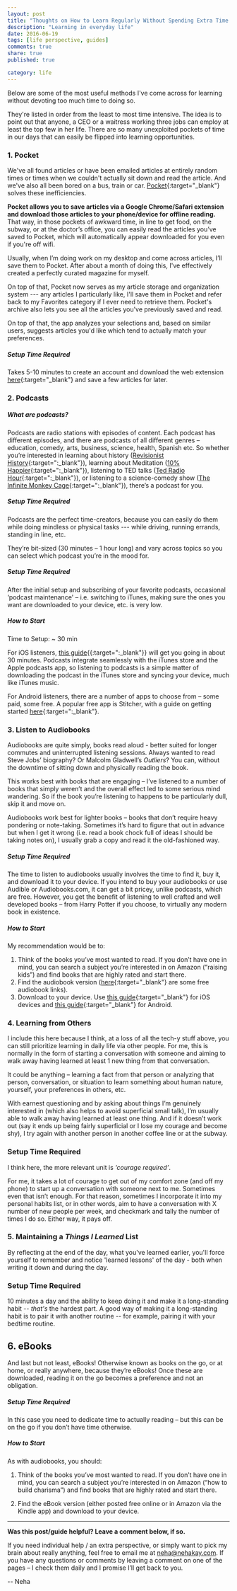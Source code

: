 ```yaml
---
layout: post
title: "Thoughts on How to Learn Regularly Without Spending Extra Time to Do So"
description: "Learning in everyday life"
date: 2016-06-19
tags: [life perspective, guides]
comments: true
share: true
published: true

category: life
---
```


Below are some of the most useful methods I've come across for learning without devoting too much time to doing so. 

They're listed in order from the least to most time intensive. The idea is to point out that anyone, a CEO or a waitress working three jobs can employ at least the top few in her life. There are so many unexploited pockets of time in our days that can easily be flipped into learning opportunities. 

### 1. Pocket

We've all found articles or have been emailed articles at entirely random times or times when we couldn't actually sit down and read the article. And we've also all been bored on a bus, train or car. [Pocket](https://getpocket.com/){:target="_blank"} solves these inefficiencies.

__Pocket allows you to save articles via a Google Chrome/Safari extension and download those articles to your phone/device for offline reading.__ That way, in those pockets of awkward time, in line to get food, on the subway, or at the doctor’s office, you can easily read the articles you’ve saved to Pocket, which will automatically appear downloaded for you even if you're off wifi. 

Usually, when I’m doing work on my desktop and come across articles, I’ll save them to Pocket. After about a month of doing this, I've effectively created a perfectly curated magazine for myself. 

On top of that, Pocket now serves as my article storage and organization system --- any articles I particularly like, I'll save them in Pocket and refer back to my Favorites category if I ever need to retrieve them. Pocket's archive also lets you see all the articles you've previously saved and read. 

On top of that, the app analyzes your selections and, based on similar users, suggests articles you'd like which tend to actually match your preferences. 

##### Setup Time Required 

Takes 5-10 minutes to create an account and download the web extension [here](https://getpocket.com/){:target="_blank"} and save a few articles for later. 

### 2. Podcasts

##### What are podcasts? 

Podcasts are radio stations with episodes of content. Each podcast has different episodes, and there are podcasts of all different genres – education, comedy, arts, business, science, health, Spanish etc. So whether you’re interested in learning about history ([Revisionist History](http://revisionisthistory.com){:target=":_blank"}), learning about Meditation ([10% Happier](http://www.10percenthappier.com){:target=":_blank"}), listening to TED talks ([Ted Radio Hour](http://www.npr.org/podcasts/510298/ted-radio-hour){:target=":_blank"}), or listening to a science-comedy show ([The Infinite Monkey Cage](http://www.bbc.co.uk/programmes/b00snr0w){:target=":_blank"}), there’s a podcast for you. 

##### Setup Time Required

Podcasts are the perfect time-creators, because you can easily do them while doing mindless or physical tasks --- while driving, running errands, standing in line, etc.

They’re bit-sized (30 minutes – 1 hour long) and vary across topics so you can select which podcast you’re in the mood for. 

##### Setup Time Required

After the initial setup and subscribing of your favorite podcasts, occasional ‘podcast maintenance' – i.e. switching to iTunes, making sure the ones you want are downloaded to your device, etc. is very low. 

##### How to Start

Time to Setup: ~ 30 min 

For iOS listeners, [this guide](http://www.everythingicafe.com/listen-to-podcasts-on-iphone/){{:target=":_blank"}} will get you going in about 30 minutes. Podcasts integrate seamlessly with the iTunes store and the Apple podcasts app, so listening to podcasts is a simple matter of downloading the podcast in the iTunes store and syncing your device, much like iTunes music. 

For Android listeners, there are a number of apps to choose from – some paid, some free. A popular free app is Stitcher, with a guide on getting started [here](http://jeremymccommons.com/business/learn-faster-8-simple-steps-for-stitcher-radio/){:target=":_blank"}. 

### 3. Listen to Audiobooks

Audiobooks are quite simply, books read aloud - better suited for longer commutes and uninterrupted listening sessions. Always wanted to read Steve Jobs’ biography? Or Malcolm Gladwell’s _Outliers_? You can, without the downtime of sitting down and physically reading the book. 

This works best with books that are engaging – I’ve listened to a number of books that simply weren’t and the overall effect led to some serious mind wandering. So if the book you’re listening to happens to be particularly dull, skip it and move on. 

Audiobooks work best for lighter books – books that don’t require heavy pondering or note-taking. Sometimes it’s hard to figure that out in advance but when I get it wrong (i.e. read a book chock full of ideas I should be taking notes on), I usually grab a copy and read it the old-fashioned way. 

##### Setup Time Required

The time to listen to audiobooks usually involves the time to find it, buy it, and download it to your device. If you intend to buy your audiobooks or use Audible or Audiobooks.com, it can get a bit pricey, unlike podcasts, which are free. However, you get the benefit of listening to well crafted and well developed books – from Harry Potter if you choose, to virtually any modern book in existence.

##### How to Start

My recommendation would be to:
1. Think of the books you’ve most wanted to read. If you don’t have one in mind, you can search a subject you’re interested in on Amazon (“raising kids”) and find books that are highly rated and start there.
2. Find the audiobook version ([here](https://bookriot.com/2016/09/15/11-websites-find-free-audiobooks-online/){:target="_blank"} are some free audiobook links).
3. Download to your device. Use [this guide](https://www.imore.com/how-to-use-audiobooks-ibooks-iphone-ipad){:target="_blank"} for iOS devices and [this guide](http://www.guidingtech.com/31995/audiobooks-android/){:target="_blank"} for Android.

### 4. Learning from Others 

I include this here because I think, at a loss of all the tech-y stuff above, you can still prioritize learning in daily life via other people. For me, this is normally in the form of starting a conversation with someone and aiming to walk away having learned at least 1 new thing from that conversation. 

It could be anything – learning a fact from that person or analyzing that person, conversation, or situation to learn something about human nature, yourself, your preferences in others, etc.

With earnest questioning and by asking about things I’m genuinely interested in (which also helps to avoid superficial small talk), I’m usually able to walk away having learned at least one thing. And if it doesn’t work out (say it ends up being fairly superficial or I lose my courage and become shy), I try again with another person in another coffee line or at the subway. 

### Setup Time Required 
 
I think here, the more relevant unit is _‘courage required’_. 

For me, it takes a lot of courage to get out of my comfort zone (and off my phone) to start up a conversation with someone next to me. Sometimes even that isn’t enough. For that reason, sometimes I incorporate it into my personal habits list, or in other words, aim to have a conversation with X number of new people per week, and checkmark and tally the number of times I do so. Either way, it pays off.

<h3> 5. Maintaining a <i>Things I Learned</i> List </h3>

By reflecting at the end of the day, what you've learned earlier, you'll force yourself to remember and notice 'learned lessons' of the day - both when writing it down and during the day. 

### Setup Time Required

10 minutes a day and the ability to keep doing it and make it a long-standing habit -- *that's* the hardest part. A good way of making it a long-standing habit is to pair it with another routine -- for example, pairing it with your bedtime routine.


## 6. eBooks 

And last but not least, eBooks! Otherwise known as books on the go, or at home, or really anywhere, because they’re eBooks! Once these are downloaded, reading it on the go becomes a preference and not an obligation.   

##### Setup Time Required

In this case you need to dedicate time to actually reading – but this can be on the go if you don’t have time otherwise. 

##### How to Start

As with audiobooks, you should: 

1. Think of the books you’ve most wanted to read. If you don’t have one in mind, you can search a subject you’re interested in on Amazon (“how to build charisma”) and find books that are highly rated and start there.

2. Find the eBook version (either posted free online or in Amazon via the Kindle app) and download to your device.

-----

__Was this post/guide helpful? Leave a comment below, if so.__

If you need individual help / an extra perspective, or simply want to pick my brain about really anything, feel free to email me at [neha@nehakay.com](mailto:neha@nehakay.com). If you have any questions or comments by leaving a comment on one of the pages – I check them daily and I promise I’ll get back to you. 

-- Neha